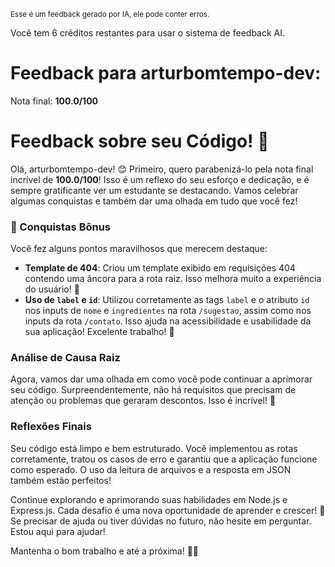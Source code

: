 <sup>Esse é um feedback gerado por IA, ele pode conter erros.</sup>

Você tem 6 créditos restantes para usar o sistema de feedback AI.

# Feedback para arturbomtempo-dev:

Nota final: **100.0/100**

# Feedback sobre seu Código! 🚀

Olá, arturbomtempo-dev! 😊 Primeiro, quero parabenizá-lo pela nota final incrível de **100.0/100**! Isso é um reflexo do seu esforço e dedicação, e é sempre gratificante ver um estudante se destacando. Vamos celebrar algumas conquistas e também dar uma olhada em tudo que você fez!

### 🎉 Conquistas Bônus

Você fez alguns pontos maravilhosos que merecem destaque:

-   **Template de 404**: Criou um template exibido em requisições 404 contendo uma âncora para a rota raiz. Isso melhora muito a experiência do usuário! 👏
-   **Uso de `label` e `id`**: Utilizou corretamente as tags `label` e o atributo `id` nos inputs de `nome` e `ingredientes` na rota `/sugestao`, assim como nos inputs da rota `/contato`. Isso ajuda na acessibilidade e usabilidade da sua aplicação! Excelente trabalho! 🌟

### Análise de Causa Raiz

Agora, vamos dar uma olhada em como você pode continuar a aprimorar seu código. Surpreendentemente, não há requisitos que precisam de atenção ou problemas que geraram descontos. Isso é incrível! 🎊

### Reflexões Finais

Seu código está limpo e bem estruturado. Você implementou as rotas corretamente, tratou os casos de erro e garantiu que a aplicação funcione como esperado. O uso da leitura de arquivos e a resposta em JSON também estão perfeitos!

Continue explorando e aprimorando suas habilidades em Node.js e Express.js. Cada desafio é uma nova oportunidade de aprender e crescer! 💪 Se precisar de ajuda ou tiver dúvidas no futuro, não hesite em perguntar. Estou aqui para ajudar!

Mantenha o bom trabalho e até a próxima! 🚀✨
